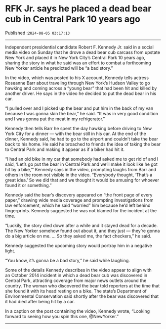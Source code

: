 # RFK Jr. says he placed a dead bear cub in Central Park 10 years ago

Published :`2024-08-05 03:17:13`

---

Independent presidential candidate Robert F. Kennedy Jr. said in a social media video on Sunday that he drove a dead bear cub carcass from upstate New York and placed it in New York City’s Central Park 10 years ago, sharing the story in what he said was an effort to combat a forthcoming New Yorker article he predicted will be “a bad story.”

In the video, which was posted to his X account, Kennedy tells actress Roseanne Barr about traveling through New York’s Hudson Valley to go hawking and coming across a “young bear” that had been hit and killed by another driver. He says in the video he decided to put the dead bear in his car.

“I pulled over and I picked up the bear and put him in the back of my van because I was gonna skin the bear,” he said. “It was in very good condition and I was gonna put the meat in my refrigerator.”

Kennedy then tells Barr he spent the day hawking before driving to New York City for a dinner — with the bear still in his car. At the end of the dinner, Kennedy said, he had to go to the airport and couldn’t take the bear back to his home. He said he broached to friends the idea of taking the bear to Central Park and making it appear as if a biker had hit it.

“I had an old bike in my car that somebody had asked me to get rid of and I said, ‘Let’s go put the bear in Central Park and we’ll make it look like he got hit by a bike,’” Kennedy says in the video, prompting laughs from Barr and others in the room not visible in the video. “Everybody thought, ‘That’s a great idea.’ So we did that and we thought it would be amusing for whoever found it or something.”

Kennedy said the bear’s discovery appeared on “the front page of every paper,” drawing wide media coverage and prompting investigations from law enforcement, which he said “worried” him because he’d left behind fingerprints. Kennedy suggested he was not blamed for the incident at the time.

“Luckily, the story died down after a while and it stayed dead for a decade. The New Yorker somehow found out about it, and they just — they’re gonna do a big article on me. … So they asked me, the fact checkers,” he said.

Kennedy suggested the upcoming story would portray him in a negative light.

“You know, it’s gonna be a bad story,” he said while laughing.

Some of the details Kennedy describes in the video appear to align with an October 2014 incident in which a dead bear cub was discovered in Central Park, attracting coverage from major news outlets around the country. The woman who discovered the bear told reporters at the time that she found it with its head resting on a bike. The state’s Department of Environmental Conservation said shortly after the bear was discovered that it had died after being hit by a car.

In a caption on the post containing the video, Kennedy wrote, “Looking forward to seeing how you spin this one, @NewYorker.”

---

